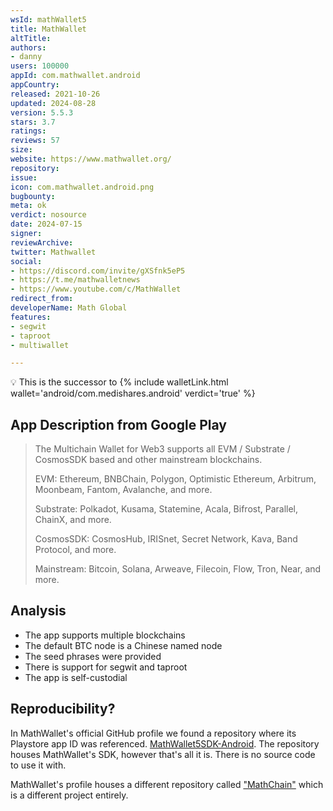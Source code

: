 ```yaml
---
wsId: mathWallet5
title: MathWallet
altTitle: 
authors:
- danny
users: 100000
appId: com.mathwallet.android
appCountry: 
released: 2021-10-26
updated: 2024-08-28
version: 5.5.3
stars: 3.7
ratings: 
reviews: 57
size: 
website: https://www.mathwallet.org/
repository: 
issue: 
icon: com.mathwallet.android.png
bugbounty: 
meta: ok
verdict: nosource
date: 2024-07-15
signer: 
reviewArchive: 
twitter: Mathwallet
social:
- https://discord.com/invite/gXSfnk5eP5
- https://t.me/mathwalletnews
- https://www.youtube.com/c/MathWallet
redirect_from: 
developerName: Math Global
features:
- segwit
- taproot
- multiwallet

---
```


💡 This is the successor to {% include walletLink.html wallet='android/com.medishares.android' verdict='true' %}

## App Description from Google Play

> The Multichain Wallet for Web3 supports all EVM / Substrate / CosmosSDK based and other mainstream blockchains.
>
> EVM: Ethereum, BNBChain, Polygon, Optimistic Ethereum, Arbitrum, Moonbeam, Fantom, Avalanche, and more.
>
> Substrate: Polkadot, Kusama, Statemine, Acala, Bifrost, Parallel, ChainX, and more.
>
> CosmosSDK: CosmosHub, IRISnet, Secret Network, Kava, Band Protocol, and more.
>
> Mainstream: Bitcoin, Solana, Arweave, Filecoin, Flow, Tron, Near, and more.

## Analysis 

- The app supports multiple blockchains
- The default BTC node is a Chinese named node
- The seed phrases were provided
- There is support for segwit and taproot
- The app is self-custodial

## Reproducibility?

In MathWallet's official GitHub profile we found a repository where its Playstore app ID was referenced. [MathWallet5SDK-Android](https://github.com/mathwallet/MathWallet5SDK-Android). The repository houses MathWallet's SDK, however that's all it is. There is no source code to use it with.

MathWallet's profile houses a different repository called ["MathChain"](https://github.com/mathwallet/MathChain) which is a different project entirely.

